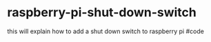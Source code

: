 # raspberry-pi-shut-down-switch
this will explain how to add a shut down switch to raspberry pi
#code 
